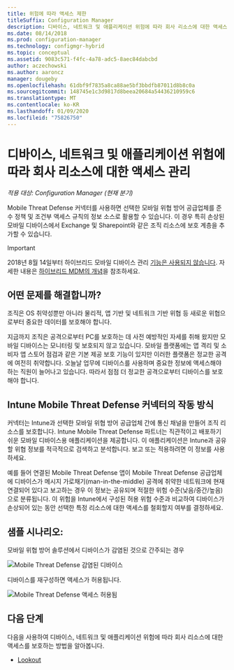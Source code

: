 ```yaml
---
title: 위험에 따라 액세스 제한
titleSuffix: Configuration Manager
description: 디바이스, 네트워크 및 애플리케이션 위험에 따라 회사 리소스에 대한 액세스를 제한합니다.
ms.date: 08/14/2018
ms.prod: configuration-manager
ms.technology: configmgr-hybrid
ms.topic: conceptual
ms.assetid: 9083c571-f4fc-4a78-adc5-8aec84dabcbd
author: aczechowski
ms.author: aaroncz
manager: dougeby
ms.openlocfilehash: 61dbf9f7835a8ca88ae5bf3bbdfb87011d8b8c0a
ms.sourcegitcommit: 148745e1c3d9817d8beea20684a54436210959c6
ms.translationtype: MT
ms.contentlocale: ko-KR
ms.lasthandoff: 01/09/2020
ms.locfileid: "75826750"
---
```

# <a name="manage-access-to-company-resource-based-on-device-network-and-application-risk"></a>디바이스, 네트워크 및 애플리케이션 위험에 따라 회사 리소스에 대한 액세스 관리

*적용 대상: Configuration Manager (현재 분기)*

Mobile Threat Defense 커넥터를 사용하면 선택한 모바일 위협 방어 공급업체를 준수 정책 및 조건부 액세스 규칙의 정보 소스로 활용할 수 있습니다. 이 경우 특히 손상된 모바일 디바이스에서 Exchange 및 Sharepoint와 같은 조직 리소스에 보호 계층을 추가할 수 있습니다.

> [!Important]  
> 2018년 8월 14일부터 하이브리드 모바일 디바이스 관리 [기능은 사용되지 않습니다](/sccm/core/plan-design/changes/deprecated/removed-and-deprecated-cmfeatures). 자세한 내용은 [하이브리드 MDM의 개념](/sccm/mdm/understand/hybrid-mobile-device-management)을 참조하세요.<!--Intune feature 2683117-->  



## <a name="what-problem-does-this-solve"></a>어떤 문제를 해결합니까?

조직은 OS 취약성뿐만 아니라 물리적, 앱 기반 및 네트워크 기반 위협 등 새로운 위협으로부터 중요한 데이터를 보호해야 합니다.

지금까지 조직은 공격으로부터 PC를 보호하는 데 사전 예방적인 자세를 취해 왔지만 모바일 디바이스는 모니터링 및 보호되지 않고 있습니다. 모바일 플랫폼에는 앱 격리 및 소비자 앱 스토어 점검과 같은 기본 제공 보호 기능이 있지만 이러한 플랫폼은 정교한 공격에 여전히 취약합니다. 오늘날 업무에 디바이스를 사용하며 중요한 정보에 액세스해야 하는 직원이 늘어나고 있습니다. 따라서 점점 더 정교한 공격으로부터 디바이스를 보호해야 합니다.



## <a name="how-the-intune-mobile-threat-defense-connectors-work"></a>Intune Mobile Threat Defense 커넥터의 작동 방식

커넥터는 Intune과 선택한 모바일 위협 방어 공급업체 간에 통신 채널을 만들어 조직 리소스를 보호합니다. Intune Mobile Threat Defense 파트너는 직관적이고 배포하기 쉬운 모바일 디바이스용 애플리케이션을 제공합니다. 이 애플리케이션은 Intune과 공유할 위협 정보를 적극적으로 검색하고 분석합니다. 보고 또는 적용하려면 이 정보를 사용하세요. 

예를 들어 연결된 Mobile Threat Defense 앱이 Mobile Threat Defense 공급업체에 디바이스가 메시지 가로채기(man-in-the-middle) 공격에 취약한 네트워크에 현재 연결되어 있다고 보고하는 경우 이 정보는 공유되며 적절한 위험 수준(낮음/중간/높음)으로 분류됩니다. 이 위험을 Intune에서 구성된 허용 위험 수준과 비교하여 디바이스가 손상되어 있는 동안 선택한 특정 리소스에 대한 액세스를 철회할지 여부를 결정하세요.



## <a name="sample-scenarios"></a>샘플 시나리오:

모바일 위협 방어 솔루션에서 디바이스가 감염된 것으로 간주되는 경우

![Mobile Threat Defense 감염된 디바이스](../media/mtp/MTD-image-1.png)

디바이스를 재구성하면 액세스가 허용됩니다.

![Mobile Threat Defense 액세스 허용됨](../media/mtp/MTD-image-2.png)



## <a name="next-steps"></a>다음 단계

다음을 사용하여 디바이스, 네트워크 및 애플리케이션 위험에 따라 회사 리소스에 대한 액세스를 보호하는 방법을 알아봅니다.

- [Lookout](https://docs.microsoft.com/intune/deploy-use/lookout-mobile-threat-defense-connector)
